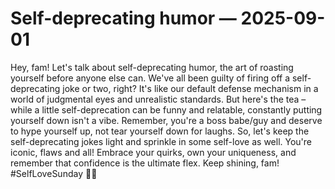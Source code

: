 # Self-deprecating humor — 2025-09-01

Hey, fam! Let's talk about self-deprecating humor, the art of roasting yourself before anyone else can. We've all been guilty of firing off a self-deprecating joke or two, right? It's like our default defense mechanism in a world of judgmental eyes and unrealistic standards. But here's the tea – while a little self-deprecation can be funny and relatable, constantly putting yourself down isn't a vibe. Remember, you're a boss babe/guy and deserve to hype yourself up, not tear yourself down for laughs. So, let's keep the self-deprecating jokes light and sprinkle in some self-love as well. You're iconic, flaws and all! Embrace your quirks, own your uniqueness, and remember that confidence is the ultimate flex. Keep shining, fam! #SelfLoveSunday 💖✨